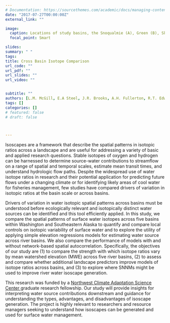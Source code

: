 ```yaml
---
# Documentation: https://sourcethemes.com/academic/docs/managing-content/
date: "2017-07-27T00:00:00Z"
external_link: ""

image: 
  caption: Locations of study basins, the Snoqualmie (A), Green (B), Skagit (C), and Wenatchee (D) Rivers in Washington and Cowee Creek (E) in SE Alaska. Water samples are shown in yellow, red points indicate a major dam, and blue shading indicates an ice mass.
  focal_point: Smart

slides: 
summary: " "
tags:
title: Cross Basin Isotope Comparison
url_code: ""
url_pdf: ""
url_slides: ""
url_video: ""


subtitle: ""
authors: [L.M. McGill, E.A Steel, J.R. Brooks, A.H. Fullerton, R.T. Edwards]
tags: []
categories: []
# featured: false
# draft: false



---
```


Isoscapes are a framework that describe the spatial patterns in isotopic ratios across a landscape and are useful for addressing a variety of basic and applied research questions. Stable isotopes of oxygen and hydrogen can be harnessed to determine source-water contributions to streamflow on a range of spatial and temporal scales, estimate mean transit times, and understand hydrologic flow paths. Despite the widespread use of water isotope ratios in research and their potential application for predicting future flows under a changing climate or for identifying likely areas of cool water for fisheries management, few studies have compared drivers of variation in isotopic ratios at the basin scale or across basins. 

Drivers of variation in water isotopic spatial patterns across basins must be understood before ecologically relevant and isotopically distinct water sources can be identified and this tool efficiently applied. In this study, we compare the spatial patterns of surface water isotopes across five basins within Washington and Southeastern Alaska to quantify and compare local controls on isotopic variability of surface water and to explore the utility of applying simple elevation regressions models for estimating water source across river basins. We also compare the performance of models with and without network-based spatial autocorrelation. Specifically, the objectives of our study are (1) to compare the strength with which isotope ratios vary by mean watershed elevation (MWE) across five river basins, (2) to assess and compare whether additional landscape predictors improve models of isotope ratios across basins, and (3) to explore where SNNMs might be used to improve river water isoscape generation.

This research was funded by a <a href="https://nwcasc.uw.edu/"> Northwest Climate Adaptation Science Center </a> graduate research fellowship. Our study will provide insights for interpreting water source contributions downstream and guidance for understanding the types, advantages, and disadvantages of isoscape generation. The project is highly relevant to researchers and resource managers seeking to understand how isoscapes can be generated and used for surface water management.
